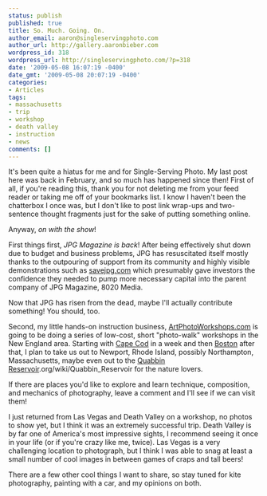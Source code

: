```yaml
---
status: publish
published: true
title: So. Much. Going. On.
author_email: aaron@singleservingphoto.com
author_url: http://gallery.aaronbieber.com
wordpress_id: 318
wordpress_url: http://singleservingphoto.com/?p=318
date: '2009-05-08 16:07:19 -0400'
date_gmt: '2009-05-08 20:07:19 -0400'
categories:
- Articles
tags:
- massachusetts
- trip
- workshop
- death valley
- instruction
- news
comments: []
---
```

It's been quite a hiatus for me and for Single-Serving Photo. My last
post here was back in February, and so much has happened since then!
First of all, if you're reading this, thank you for not deleting me from
your feed reader or taking me off of your bookmarks list. I know I
haven't been the chatterbox I once was, but I don't like to post link
wrap-ups and two-sentence thought fragments just for the sake of putting
something online.

Anyway, _on with the show_!

First things first, *JPG Magazine is back*! After being effectively
shut down due to budget and business problems, JPG has resuscitated
itself mostly thanks to the outpouring of support from its community and
highly visible demonstrations such as [savejpg.com](http://savejpg.com)
which presumably gave investors the confidence they needed to pump more
necessary capital into the parent company of JPG Magazine, 8020 Media.

Now that JPG has risen from the dead, maybe I'll actually contribute
something! You should, too.

Second, my little hands-on instruction business,
[ArtPhotoWorkshops.com](http://artphotoworkshops.com) is going to be
doing a series of low-cost, short "photo-walk" workshops in the New
England area. Starting with [Cape
Cod](http://artphotoworkshops.com/workshop/2009/May/CapeCod) in a week
and then [Boston](http://artphotoworkshops.com/workshop/2009/June/Boston)
after that, I plan to take us out to Newport, Rhode Island, possibly
Northampton, Massachusetts, maybe even out to the [Quabbin
Reservoir](http://en.wikipedia).org/wiki/Quabbin_Reservoir for the
nature lovers.

If there are places you'd like to explore and learn technique,
composition, and mechanics of photography, leave a comment and I'll see
if we can visit them!

I just returned from Las Vegas and Death Valley on a workshop, no photos
to show yet, but I think it was an extremely successful trip. Death
Valley is by far one of America's most impressive sights, I recommend
seeing it once in your life (or if you're crazy like me, twice). Las
Vegas is a very challenging location to photograph, but I think I was
able to snag at least a small number of cool images in between games of
craps and tall beers!

There are a few other cool things I want to share, so stay tuned for
kite photography, painting with a car, and my opinions on both.
